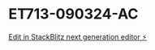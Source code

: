 # ET713-090324-AC

[Edit in StackBlitz next generation editor ⚡️](https://stackblitz.com/~/github.com/alexisc915/ET713-090324-AC)